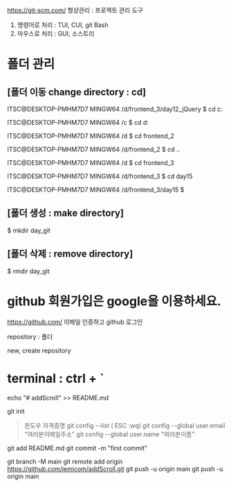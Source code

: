 https://git-scm.com/
형상관리 : 프로젝트 관리 도구

1. 명령어로 처리 : TUI, CUI, git Bash
2. 마우스로 처리 : GUI, 소스트리

# 폴더 관리

## [폴더 이동 change directory : cd]

ITSC@DESKTOP-PMHM7D7 MINGW64 /d/frontend_3/day12_jQuery
$ cd c:

ITSC@DESKTOP-PMHM7D7 MINGW64 /c
$ cd d:

ITSC@DESKTOP-PMHM7D7 MINGW64 /d
$ cd frontend_2

ITSC@DESKTOP-PMHM7D7 MINGW64 /d/frontend_2
$ cd ..

ITSC@DESKTOP-PMHM7D7 MINGW64 /d
$ cd frontend_3

ITSC@DESKTOP-PMHM7D7 MINGW64 /d/frontend_3
$ cd day15

ITSC@DESKTOP-PMHM7D7 MINGW64 /d/frontend_3/day15
$

## [폴더 생성 : make directory]

$ mkdir day_git

## [폴더 삭제 : remove directory]

$ rmdir day_git

# github 회원가입은 google을 이용하세요.

https://github.com/ 이메일 인증하고 github 로그인

repository : 폴더

new, create repository

# terminal : ctrl + `

echo "# addScroll" >> README.md

git init

> 윈도우 자격증명
> git config --list ( ESC :wq)
> git config --global user.email "여러분이메일주소"
> git config --global user.name "여러분이름"

git add README.md
git commit -m "first commit"

git branch -M main
git remote add origin https://github.com/jemicom/addScroll.git
git push -u origin main
git push -u origin main
